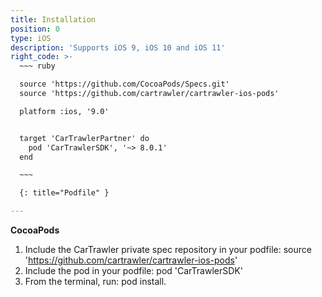 ```yaml
---
title: Installation
position: 0
type: iOS
description: 'Supports iOS 9, iOS 10 and iOS 11'
right_code: >-
  ~~~ ruby

  source 'https://github.com/CocoaPods/Specs.git'
  source 'https://github.com/cartrawler/cartrawler-ios-pods'

  platform :ios, '9.0'


  target 'CarTrawlerPartner' do
    pod 'CarTrawlerSDK', '~> 8.0.1'
  end

  ~~~

  {: title="Podfile" }

---
```



**CocoaPods**

1. Include the CarTrawler private spec repository in your podfile: source 'https://github.com/cartrawler/cartrawler-ios-pods'
2. Include the pod in your podfile: pod 'CarTrawlerSDK'
3. From the terminal, run: pod install.
